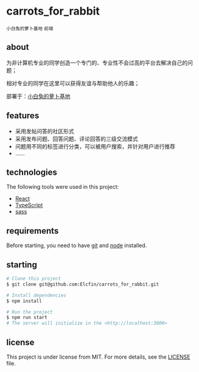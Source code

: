 # carrots_for_rabbit

`小白兔的萝卜基地` `前端`

## about

为非计算机专业的同学创造一个专门的、专业性不会过高的平台去解决自己的问题；

相对专业的同学在这里可以获得友谊与帮助他人的乐趣；

部署于：[小白兔的萝卜基地](https://elcfin.cn)

## features

- 采用发帖问答的社区形式
- 采用发布问题、回答问题、评论回答的三级交流模式
- 问题用不同的标签进行分类，可以被用户搜索，并针对用户进行推荐
- ......

## technologies

The following tools were used in this project:

- [React](https://reactjs.org/)
- [TypeScript](https://www.typescriptlang.org/)
- [sass](https://sass-lang.com/)

## requirements

Before starting, you need to have [git](https://git-scm.com) and [node](https://nodejs.org/en/) installed.

## starting

```bash
# Clone this project
$ git clone git@github.com:Elcfin/carrots_for_rabbit.git

# Install dependencies
$ npm install

# Run the project
$ npm run start
# The server will initialize in the <http://localhost:3000>
```

## license

This project is under license from MIT. For more details, see the [LICENSE](LICENSE.md) file.
